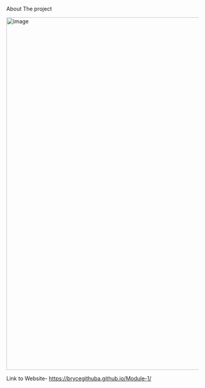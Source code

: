 About The project

<img width="926" alt="image" src="https://github.com/BryceGitHuba/Module-1/assets/149907275/469660a0-75be-4857-8fd0-8b42345c434e">








Link to Website- https://brycegithuba.github.io/Module-1/
